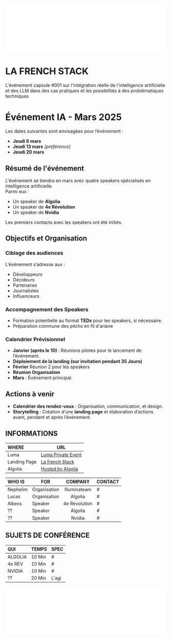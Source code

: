 ![Cover](https://github.com/nephcode/lafrenchstack/blob/main/.github/images/githubReadmeHeader.png)

<!-- ∵ ƸӜƷ ∴∵ ƸӜƷ ∴∵ ƸӜƷ ∴∵ ƸӜƷ ∴∵ ƸӜƷ ∴∵ ƸӜƷ ∴∵ ƸӜƷ ∴∵ ƸӜƷ ∴∵ ƸӜƷ ∴∵ ƸӜƷ ∴∵ ƸӜƷ ∴∵ ƸӜƷ ∴ -->

# LA FRENCH STACK

L'événement capsule #001 sur l'intégration réelle de l'intelligence artificielle et des LLM dans des cas pratiques et les possibilités à des problématiques techniques

# Événement IA - Mars 2025

Les dates suivantes sont envisagées pour l’événement :

- **Jeudi 6 mars**
- **Jeudi 13 mars** _(préférence)_
- **Jeudi 20 mars**

## Résumé de l'événement

L'événement se tiendra en mars avec quatre speakers spécialisés en intelligence artificielle.  
Parmi eux :

- Un speaker de **Algolia**
- Un speaker de **4e Révolution**
- Un speaker de **Nvidia**

Les premiers contacts avec les speakers ont été initiés.

## Objectifs et Organisation

### Ciblage des audiences

L’événement s’adresse aux :

- Développeurs
- Décideurs
- Partenaires
- Journalistes
- Influenceurs

### Accompagnement des Speakers

- Formation potentielle au format **TEDx** pour les speakers, si nécessaire.
- Préparation commune des pitchs en fil d'ariane

### Calendrier Prévisionnel

- **Janvier (après le 10)** : Réunions pilotes pour le lancement de l’événement.
- **Déploiement de la landing (sur invitation pendant 35 Jours)**
- **Février** Réunion 2 pour les speakers
- **Réunion Organisation**
- **Mars** : Événement principal.

## Actions à venir

- **Calendrier des rendez-vous** : Organisation, communication, et design.
- **Storytelling** : Création d’une **landing page** et élaboration d’actions avant, pendant et après l’événement.

## INFORMATIONS

| WHERE        | URL                                                      |
| :----------- | -------------------------------------------------------- |
| Luma         | [Luma Private Event](https://lu.ma/dce6ggba)             |
| Landing Page | [La french Stack](https://lafrenchstack.youcodeuse.com/) |
| Algolia      | [Hosted by Algolia](https://www.algolia.com/)            |

| WHO IS   | FOR          |    COMPANY    | CONTACT |
| :------- | ------------ | :-----------: | ------- |
| Nephelim | Organisation | Illuminateam  | #       |
| Lucas    | Organisation |    Algolia    | #       |
| Alkeos   | Speaker      | 4e Révolution | #       |
| ??       | Speaker      |    Algolia    | #       |
| ??       | Speaker      |    Nvidia     | #       |

## SUJETS DE CONFÉRENCE

| QUI     | TEMPS  | SPEC  |
| :------ | ------ | ----- |
| ALGOLIA | 10 Min | #     |
| 4e REV  | 10 Min | #     |
| NVIDIA  | 10 Min | #     |
| ??      | 20 Min | L'agi |

<!-- ∵ ƸӜƷ ∴∵ ƸӜƷ ∴∵ ƸӜƷ ∴∵ ƸӜƷ ∴∵ ƸӜƷ ∴∵ ƸӜƷ ∴∵ ƸӜƷ ∴∵ ƸӜƷ ∴∵ ƸӜƷ ∴∵ ƸӜƷ ∴∵ ƸӜƷ ∴∵ ƸӜƷ ∴ -->

![Cover](https://github.com/nephcode/lafrenchstack/blob/main/.github/images/githubReadmeFooter.png)
